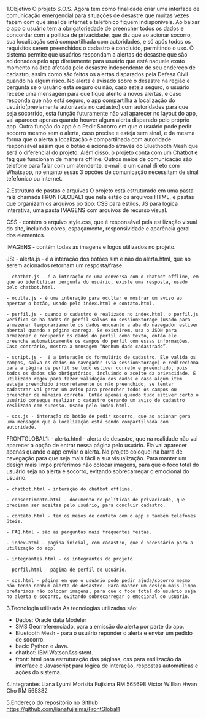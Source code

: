1.Objetivo 
  O projeto S.O.S. Agora tem como finalidade criar uma interface de comunicação emergencial para situações de desastre que muitas vezes fazem com que sinal de internet e telefônico fiquem indisponíveis. Ao baixar o app o usuário tem a obrigatoriedade de preencher todos os dados e concordar com a política de privacidade, que diz que ao acionar socorro, sua localização será compartilhada com autoridades, e só após todos os requisitos serem preenchidos o cadastro é concluído, permitindo o uso. 
  O sistema permite que usuários respondam a alertas de desastre que são acidonados pelo app diretamente para usuário que está naquele exato momento na área afetada pelo desastre independente de seu endereço de cadastro, assim como são feitos os alertas disparados pela Defesa Civil quando há algum risco. No alerta é avisado sobre o desastre na região e pergunta se o usuário esta seguro ou não, caso esteja seguro, o usuário recebe uma mensagem para que fique atento a novos alertas, e caso responda que não está seguro, o app compartilha a localização do usuário(previamente autorizada no cadastro) com autoridades para que seja socorrido, esta função futuramente não vai aparecer no layout do app, vai aparecer apenas quando houver algum alerta disparado pelo próprio app.
  Outra função do app é o Pedir Socorro em que o usuário pode pedir socorro mesmo sem o alerta, caso precise e esteja sem sinal, e da mesma forma que o alerta a localização é compartilhada com autoridade responsável assim que o botão é acionado através do Bluethooth Mesh que será o diferencial do projeto. 
  Além disso, o projeto conta com um Chatbot e faq que funcionam de maneira offline. Outros meios de comunicação são telefone para falar com um atendente, e-mail, e um canal direto com Whatsapp, no entanto essas 3 opções de comunicação necessitam de sinal tefefonico ou internet.

2.Estrutura de pastas e arquivos
  O projeto está estruturado em uma pasta raíz chamada FRONTGLOBAL1 que nela estão os arquivos HTML, e pastas que organizam os arquivos po tipo: CSS para estilos, JS para lógica interativa, uma pasta IMAGENS com arquivos de recurso visual.

  CSS - contém o arquivo style.css, que é responsável pela estilização visual do site, incluindo cores, espaçamento, responsividade e aparência geral dos elementos.

  IMAGENS - contém todas as imagens e logos utilizados no projeto.

  JS:
    - alerta.js - é a interação dos botões sim e não do alerta.html, que ao serem acionados retornam um resposta/frase.

    - chatbot.js - é a interação de uma conversa com o chatbot offline, em que ao identificar pergunta do usuário, existe uma resposta, usado pelo chatbot.html.

    - oculta.js - é uma interação para ocultar e mostrar um aviso ao apertar o botão, usado pelo index.html e contato.html.

    - perfil.js - quando o cadastro é realizado no index.html, o perfil.js verifica se há dados de perfil salvos no sessionStorage (usado para armazenar temporariamente os dados enquanto a aba do navegador estiver aberta) quando a página carrega. Se existirem, usa o JSON para armazenar e recuperar os dados do perfil como texto, então ele preenche automaticamente os campos do perfil com essas informações. Caso contrário, mostra a mensagem “Nenhum dado cadastrado”.

    - script.js -  é a interação do formulário de cadastro. Ele valida os campos, salva os dados no navegador (via sessionStorage) e redireciona para a página de perfil se tudo estiver correto e preenchido, pois todos os dados são obrigatórios, incluindo o aceite da privacidade. É utilizado regex para fazer validação dos dados e caso algum item esteja preenchido incorretamente ou não preenchido, se tentar cadastrar vai gerar um aviso para preencher todos os campos ou preencher de maneira correta. Então apenas quando tudo estiver certo o usuário consegue realizar o cadastro gerando um aviso de cadastro reslizado com sucesso. Usado pelo index.html.

    - sos.js - interação do botão de pedir socorro, que ao acionar gera uma mensagem que a localização está sendo compartilhada com autoridade.

  FRONTGLOBAL1:
    - alerta.html - alerta de desastre, que na realidade não vai aparecer a opção de entrar nessa página pelo usuário. Ela vai aparecer apenas quando o app enviar o alerta. No projeto coloquei na barra de navegação para que seja mais fácil a sua visualização. Para manter um design mais limpo preferimos não colocar imagens, para que o foco total do usuário seja no alerta e socorro, evitando sobrecarregar o emocional do usuário.

    - chatbot.html - interação do chatbot offline.

    - consentimento.html - documento de políticas de privacidade, que precisam ser aceitas pelo usuário, para concluir cadastro.

    - contato.html - tem os meios de contato com o app e também telefones úteis.

    - FAQ.html - são as perguntas mais frequentes feitas.

    - index.html - pagina inicial, com cadastro, que é necessário para a utilização do app.

    - integrantes.html - os integrantes do projeto.

    - perfil.html - página de perfil do usuário.

    - sos.html - página em que o usuário pode pedir ajuda/socorro mesmo não tendo nenhum alerta de desastre. Para manter um design mais limpo preferimos não colocar imagens, para que o foco total do usuário seja no alerta e socorro, evitando sobrecarregar o emocional do usuário.

3.Tecnologia utilizada
  As tecnologias utilizadas são:
  - Dados: Oracle data Modeler
  - SMS Georreferenciado, para a emissão do alerta por parte do app.
  - Bluetooth Mesh - para o usuário reponder o alerta e enviar um pedido de socorro.
  - back: Python e Java.
  - chatbot: IBM WatsonAssistent.
  - front: html para estruturação das páginas, css para estilização da interface e Javascript para lógica de interação, respostas automáticas e ações do sistema.

4.Integrantes
  Liana Lyumi Morisita Fujisima RM 565698
  Victor Willian Hwan Cho RM 565382
  
5.Endereço do repositório no Github
  https://github.com/lianafujisima/FrontGlobal1 
